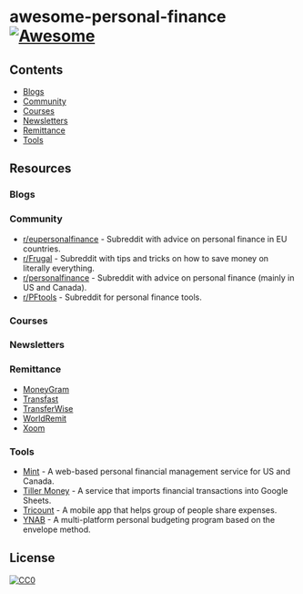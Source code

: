 # awesome-personal-finance [![Awesome](https://cdn.rawgit.com/sindresorhus/awesome/d7305f38d29fed78fa85652e3a63e154dd8e8829/media/badge.svg)](https://github.com/sindresorhus/awesome)

## Contents

- [Blogs](#blogs)
- [Community](#community)
- [Courses](#courses)
- [Newsletters](#newsletters)
- [Remittance](#remittance)
- [Tools](#tools)

## Resources

### Blogs

### Community
- [r/eupersonalfinance](https://www.reddit.com/r/eupersonalfinance/) - Subreddit with advice on personal finance in EU countries.
- [r/Frugal](https://www.reddit.com/r/Frugal/) - Subreddit with tips and tricks on how to save money on literally everything.
- [r/personalfinance](https://www.reddit.com/r/personalfinance/) - Subreddit with advice on personal finance (mainly in US and Canada).
- [r/PFtools](https://www.reddit.com/r/PFtools/) - Subreddit for personal finance tools.

### Courses

### Newsletters

### Remittance

- [MoneyGram](http://global.moneygram.com/)
- [Transfast](https://www.transfast.com/)
- [TransferWise](https://transferwise.com/)
- [WorldRemit](https://www.worldremit.com/)
- [Xoom](https://www.xoom.com/)

### Tools

- [Mint](https://www.mint.com/) - A web-based personal financial management service for US and Canada.
- [Tiller Money](https://www.tillerhq.com/) - A service that imports financial transactions into Google Sheets.
- [Tricount](https://www.tricount.com/) - A mobile app that helps group of people share expenses.
- [YNAB](https://www.youneedabudget.com/) - A multi-platform personal budgeting program based on the envelope method.

## License

[![CC0](http://mirrors.creativecommons.org/presskit/buttons/88x31/svg/cc-zero.svg)](https://creativecommons.org/publicdomain/zero/1.0/)
